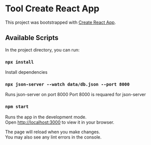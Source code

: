 # Tool Create React App

This project was bootstrapped with [Create React App](https://github.com/facebook/create-react-app).

## Available Scripts

In the project directory, you can run:

### `npx install`

Install dependencies

### `npx json-server --watch data/db.json --port 8000`

Runs json-server on port 8000
Port 8000 is requared for json-server

### `npm start`

Runs the app in the development mode.\
Open [http://localhost:3000](http://localhost:3000) to view it in your browser.

The page will reload when you make changes.\
You may also see any lint errors in the console.
